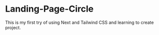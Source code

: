 # Landing-Page-Circle
This is my first try of using Next and Tailwind CSS and learning to create project.
